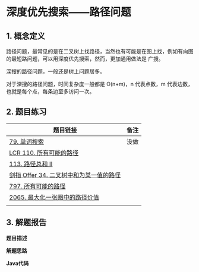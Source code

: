# 深度优先搜索——路径问题

## 1. 概念定义

路径问题，最常见的是在二叉树上找路径，当然也有可能是在图上找，例如有向图的最短路问题，可以用深度优先搜索，然而，更加通用做法是 广搜。

深搜的路径问题，一般还是树上问题居多。

对于深搜的路径问题，时间复杂度一般都是 O(n+m)，n 代表点数，m 代表边数，也就是每个点，每条边至多访问一次。

## 2. 题目练习

| 题目链接                                                     | 备注 |
| ------------------------------------------------------------ | ---- |
| [79. 单词搜索](https://leetcode.cn/problems/word-search/)    | 没做 |
| [LCR 110. 所有可能的路径](https://leetcode.cn/problems/bP4bmD/) |      |
| [113. 路径总和 II](https://leetcode.cn/problems/path-sum-ii/) |      |
| [剑指 Offer 34. 二叉树中和为某一值的路径](https://leetcode.cn/problems/er-cha-shu-zhong-he-wei-mou-yi-zhi-de-lu-jing-lcof/) |      |
| [797. 所有可能的路径](https://leetcode.cn/problems/all-paths-from-source-to-target/) |      |
| [2065. 最大化一张图中的路径价值](https://leetcode.cn/problems/maximum-path-quality-of-a-graph/) |      |
|                                                              |      |



## 3. 解题报告

**题目描述**

**解题思路**

**Java代码**

```java

```

